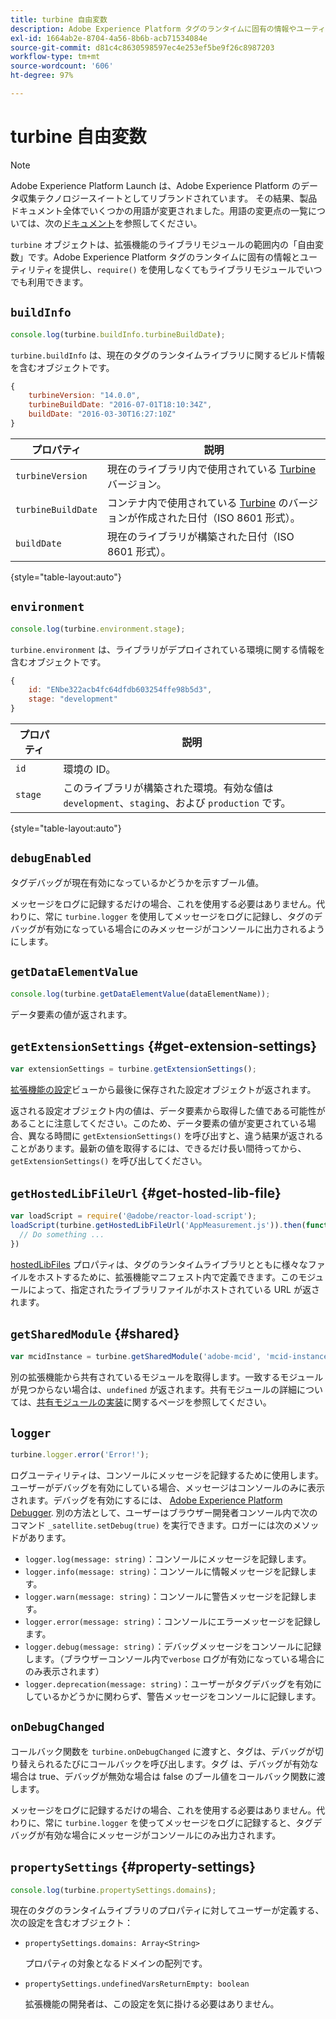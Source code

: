 ```yaml
---
title: turbine 自由変数
description: Adobe Experience Platform タグのランタイムに固有の情報やユーティリティを提供する自由変数である turbine オブジェクトについて説明します。
exl-id: 1664ab2e-8704-4a56-8b6b-acb71534084e
source-git-commit: d81c4c8630598597ec4e253ef5be9f26c8987203
workflow-type: tm+mt
source-wordcount: '606'
ht-degree: 97%

---
```


# turbine 自由変数

>[!NOTE]
>
>Adobe Experience Platform Launch は、Adobe Experience Platform のデータ収集テクノロジースイートとしてリブランドされています。 その結果、製品ドキュメント全体でいくつかの用語が変更されました。用語の変更点の一覧については、次の[ドキュメント](../term-updates.md)を参照してください。

`turbine` オブジェクトは、拡張機能のライブラリモジュールの範囲内の「自由変数」です。Adobe Experience Platform タグのランタイムに固有の情報とユーティリティを提供し、`require()` を使用しなくてもライブラリモジュールでいつでも利用できます。

## `buildInfo`

```js
console.log(turbine.buildInfo.turbineBuildDate);
```

`turbine.buildInfo` は、現在のタグのランタイムライブラリに関するビルド情報を含むオブジェクトです。

```js
{
    turbineVersion: "14.0.0",
    turbineBuildDate: "2016-07-01T18:10:34Z",
    buildDate: "2016-03-30T16:27:10Z"
}
```

| プロパティ | 説明 |
| --- | --- |
| `turbineVersion` | 現在のライブラリ内で使用されている [Turbine](https://www.npmjs.com/package/@adobe/reactor-turbine) バージョン。 |
| `turbineBuildDate` | コンテナ内で使用されている [Turbine](https://www.npmjs.com/package/@adobe/reactor-turbine) のバージョンが作成された日付（ISO 8601 形式）。 |
| `buildDate` | 現在のライブラリが構築された日付（ISO 8601 形式）。 |

{style="table-layout:auto"}

## `environment`

```js
console.log(turbine.environment.stage);
```

`turbine.environment` は、ライブラリがデプロイされている環境に関する情報を含むオブジェクトです。

```js
{
    id: "ENbe322acb4fc64dfdb603254ffe98b5d3",
    stage: "development"
}
```

| プロパティ | 説明 |
| --- | --- |
| `id` | 環境の ID。 |
| `stage` | このライブラリが構築された環境。有効な値は `development`、`staging`、および `production` です。 |

{style="table-layout:auto"}

## `debugEnabled`

タグデバッグが現在有効になっているかどうかを示すブール値。

メッセージをログに記録するだけの場合、これを使用する必要はありません。代わりに、常に `turbine.logger` を使用してメッセージをログに記録し、タグのデバッグが有効になっている場合にのみメッセージがコンソールに出力されるようにします。

## `getDataElementValue`

```js
console.log(turbine.getDataElementValue(dataElementName));
```

データ要素の値が返されます。

## `getExtensionSettings` {#get-extension-settings}

```js
var extensionSettings = turbine.getExtensionSettings();
```

[拡張機能の設定](./configuration.md)ビューから最後に保存された設定オブジェクトが返されます。

返される設定オブジェクト内の値は、データ要素から取得した値である可能性があることに注意してください。このため、データ要素の値が変更されている場合、異なる時間に `getExtensionSettings()` を呼び出すと、違う結果が返されることがあります。最新の値を取得するには、できるだけ長い間待ってから、`getExtensionSettings()` を呼び出してください。

## `getHostedLibFileUrl` {#get-hosted-lib-file}

```js
var loadScript = require('@adobe/reactor-load-script');
loadScript(turbine.getHostedLibFileUrl('AppMeasurement.js')).then(function() {
  // Do something ...
})
```

[hostedLibFiles](./manifest.md) プロパティは、タグのランタイムライブラリとともに様々なファイルをホストするために、拡張機能マニフェスト内で定義できます。このモジュールによって、指定されたライブラリファイルがホストされている URL が返されます。

## `getSharedModule` {#shared}

```js
var mcidInstance = turbine.getSharedModule('adobe-mcid', 'mcid-instance');
```

別の拡張機能から共有されているモジュールを取得します。一致するモジュールが見つからない場合は、`undefined` が返されます。共有モジュールの詳細については、[共有モジュールの実装](./web/shared.md)に関するページを参照してください。

## `logger`

```js
turbine.logger.error('Error!');
```

ログユーティリティは、コンソールにメッセージを記録するために使用します。ユーザーがデバッグを有効にしている場合、メッセージはコンソールのみに表示されます。デバッグを有効にするには、 [Adobe Experience Platform Debugger](https://chrome.google.com/webstore/detail/adobe-experience-platform/bfnnokhpnncpkdmbokanobigaccjkpob). 別の方法として、ユーザーはブラウザー開発者コンソール内で次のコマンド `_satellite.setDebug(true)` を実行できます。ロガーには次のメソッドがあります。

* `logger.log(message: string)`：コンソールにメッセージを記録します。
* `logger.info(message: string)`：コンソールに情報メッセージを記録します。
* `logger.warn(message: string)`：コンソールに警告メッセージを記録します。
* `logger.error(message: string)`：コンソールにエラーメッセージを記録します。
* `logger.debug(message: string)`：デバッグメッセージをコンソールに記録します。（ブラウザーコンソール内で`verbose` ログが有効になっている場合にのみ表示されます）
* `logger.deprecation(message: string)`：ユーザーがタグデバッグを有効にしているかどうかに関わらず、警告メッセージをコンソールに記録します。

## `onDebugChanged`

コールバック関数を `turbine.onDebugChanged` に渡すと、タグは、デバッグが切り替えられるたびにコールバックを呼び出します。タグ は、デバッグが有効な場合は true、デバッグが無効な場合は false のブール値をコールバック関数に渡します。

メッセージをログに記録するだけの場合、これを使用する必要はありません。代わりに、常に `turbine.logger` を使ってメッセージをログに記録すると、タグデバッグが有効な場合にメッセージがコンソールにのみ出力されます。

## `propertySettings` {#property-settings}

```js
console.log(turbine.propertySettings.domains);
```

現在のタグのランタイムライブラリのプロパティに対してユーザーが定義する、次の設定を含むオブジェクト：

* `propertySettings.domains: Array<String>`

  プロパティの対象となるドメインの配列です。

* `propertySettings.undefinedVarsReturnEmpty: boolean`

  拡張機能の開発者は、この設定を気に掛ける必要はありません。
